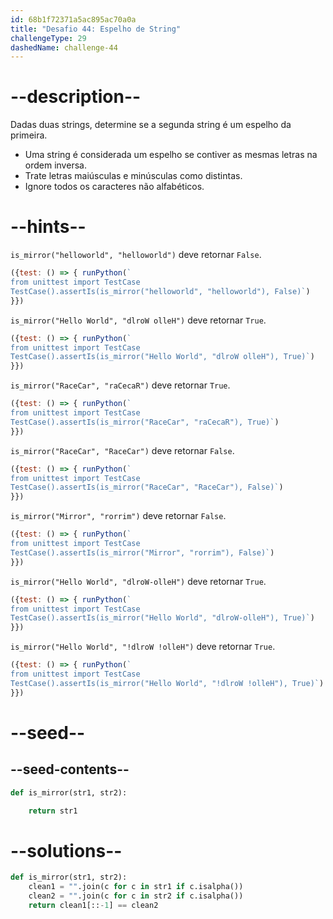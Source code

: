 ```yaml
---
id: 68b1f72371a5ac895ac70a0a
title: "Desafio 44: Espelho de String"
challengeType: 29
dashedName: challenge-44
---
```


# --description--

Dadas duas strings, determine se a segunda string é um espelho da primeira.

- Uma string é considerada um espelho se contiver as mesmas letras na ordem inversa.
- Trate letras maiúsculas e minúsculas como distintas.
- Ignore todos os caracteres não alfabéticos.

# --hints--

`is_mirror("helloworld", "helloworld")` deve retornar `False`.

```js
({test: () => { runPython(`
from unittest import TestCase
TestCase().assertIs(is_mirror("helloworld", "helloworld"), False)`)
}})
```

`is_mirror("Hello World", "dlroW olleH")` deve retornar `True`.

```js
({test: () => { runPython(`
from unittest import TestCase
TestCase().assertIs(is_mirror("Hello World", "dlroW olleH"), True)`)
}})
```

`is_mirror("RaceCar", "raCecaR")` deve retornar `True`.

```js
({test: () => { runPython(`
from unittest import TestCase
TestCase().assertIs(is_mirror("RaceCar", "raCecaR"), True)`)
}})
```

`is_mirror("RaceCar", "RaceCar")` deve retornar `False`.

```js
({test: () => { runPython(`
from unittest import TestCase
TestCase().assertIs(is_mirror("RaceCar", "RaceCar"), False)`)
}})
```

`is_mirror("Mirror", "rorrim")` deve retornar `False`.

```js
({test: () => { runPython(`
from unittest import TestCase
TestCase().assertIs(is_mirror("Mirror", "rorrim"), False)`)
}})
```

`is_mirror("Hello World", "dlroW-olleH")` deve retornar `True`.

```js
({test: () => { runPython(`
from unittest import TestCase
TestCase().assertIs(is_mirror("Hello World", "dlroW-olleH"), True)`)
}})
```

`is_mirror("Hello World", "!dlroW !olleH")` deve retornar `True`.

```js
({test: () => { runPython(`
from unittest import TestCase
TestCase().assertIs(is_mirror("Hello World", "!dlroW !olleH"), True)`)
}})
```

# --seed--

## --seed-contents--

```py
def is_mirror(str1, str2):

    return str1
```

# --solutions--

```py
def is_mirror(str1, str2):
    clean1 = "".join(c for c in str1 if c.isalpha())
    clean2 = "".join(c for c in str2 if c.isalpha())
    return clean1[::-1] == clean2
```
